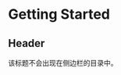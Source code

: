 # Getting Started <!-- {docsify-ignore-all} -->

## Header

该标题不会出现在侧边栏的目录中。


<script>
  console.log(2333);
console.log(1+9999);
</script>